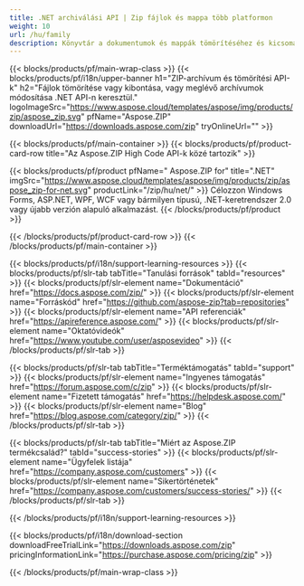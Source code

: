 ```yaml
---
title: .NET archiválási API | Zip fájlok és mappa több platformon 
weight: 10
url: /hu/family
description: Könyvtár a dokumentumok és mappák tömörítéséhez és kicsomagolásához ZIP TAR GZIP BZ2 7Zip RAR fájlformátumokban
---
```


{{< blocks/products/pf/main-wrap-class >}}
{{< blocks/products/pf/i18n/upper-banner h1="ZIP-archívum és tömörítési API-k" h2="Fájlok tömörítése vagy kibontása, vagy meglévő archívumok módosítása .NET API-n keresztül." logoImageSrc="https://www.aspose.cloud/templates/aspose/img/products/zip/aspose_zip.svg" pfName="Aspose.ZIP" downloadUrl="https://downloads.aspose.com/zip" tryOnlineUrl="" >}}

{{< blocks/products/pf/main-container >}}
{{< blocks/products/pf/product-card-row title="Az Aspose.ZIP High Code API-k közé tartozik" >}}

{{< blocks/products/pf/product pfName=" Aspose.ZIP for" title=".NET" imgSrc="https://www.aspose.cloud/templates/aspose/img/products/zip/aspose_zip-for-net.svg" productLink="/zip/hu/net/" >}}
Célozzon Windows Forms, ASP.NET, WPF, WCF vagy bármilyen típusú, .NET-keretrendszer 2.0 vagy újabb verzión alapuló alkalmazást.
{{< /blocks/products/pf/product >}}

{{< /blocks/products/pf/product-card-row >}}
{{< /blocks/products/pf/main-container >}}

{{< blocks/products/pf/i18n/support-learning-resources >}}
{{< blocks/products/pf/slr-tab tabTitle="Tanulási források" tabId="resources" >}}
{{< blocks/products/pf/slr-element name="Dokumentáció" href="https://docs.aspose.com/zip/" >}}
{{< blocks/products/pf/slr-element name="Forráskód" href="https://github.com/aspose-zip?tab=repositories" >}}
{{< blocks/products/pf/slr-element name="API referenciák" href="https://apireference.aspose.com/" >}}
{{< blocks/products/pf/slr-element name="Oktatóvideók" href="https://www.youtube.com/user/asposevideo" >}}
{{< /blocks/products/pf/slr-tab >}}

{{< blocks/products/pf/slr-tab tabTitle="Terméktámogatás" tabId="support" >}}
{{< blocks/products/pf/slr-element name="Ingyenes támogatás" href="https://forum.aspose.com/c/zip" >}}
{{< blocks/products/pf/slr-element name="Fizetett támogatás" href="https://helpdesk.aspose.com/" >}}
{{< blocks/products/pf/slr-element name="Blog" href="https://blog.aspose.com/category/zip/" >}}
{{< /blocks/products/pf/slr-tab >}}

{{< blocks/products/pf/slr-tab tabTitle="Miért az Aspose.ZIP termékcsalád?" tabId="success-stories" >}}
{{< blocks/products/pf/slr-element name="Ügyfelek listája" href="https://company.aspose.com/customers" >}}
{{< blocks/products/pf/slr-element name="Sikertörténetek" href="https://company.aspose.com/customers/success-stories/" >}}
{{< /blocks/products/pf/slr-tab >}}

{{< /blocks/products/pf/i18n/support-learning-resources >}}

{{< blocks/products/pf/i18n/download-section downloadFreeTrialLink="https://downloads.aspose.com/zip" pricingInformationLink="https://purchase.aspose.com/pricing/zip" >}}

{{< /blocks/products/pf/main-wrap-class >}}